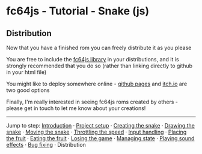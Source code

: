 # fc64js - Tutorial - Snake (js)

## Distribution

Now that you have a finished rom you can freely distribute it as you please

You are free to include the [fc64js library](https://github.com/TheInvader360/fc64js/blob/main/lib/fc64.min.js) in your distributions, and it is strongly recommended that you do so (rather than linking directly to github in your html file)

You might like to deploy somewhere online - [github pages](https://theinvader360.github.io/fc64js/rom/game/snake/) and [itch.io](https://theinvader360.itch.io/fc64js-snake) are two good options

Finally, I'm really interested in seeing fc64js roms created by others - please get in touch to let me know about your creations!

---

Jump to step: [Introduction](readme.md) · [Project setup](01.md) · [Creating the snake](02.md) · [Drawing the snake](03.md) · [Moving the snake](04.md) · [Throttling the speed](05.md) · [Input handling](06.md) · [Placing the fruit](07.md) · [Eating the fruit](08.md) · [Losing the game](09.md) · [Managing state](10.md) · [Playing sound effects](11.md) · [Bug fixing](12.md) · Distribution
